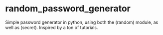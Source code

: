 # random_password_generator
Simple password generator in python, using both the (random) module, as well as (secret). Inspired by a ton of tutorials.
